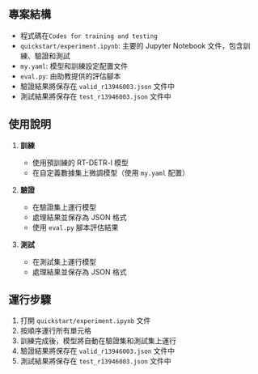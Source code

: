 ## 專案結構

-  程式碼在`Codes for training and testing`
- `quickstart/experiment.ipynb`: 主要的 Jupyter Notebook 文件，包含訓練、驗證和測試
- `my.yaml`: 模型和訓練設定配置文件
- `eval.py`: 由助教提供的評估腳本
-  驗證結果將保存在 `valid_r13946003.json` 文件中
-  測試結果將保存在 `test_r13946003.json` 文件中

## 使用說明

1. **訓練**
   - 使用預訓練的 RT-DETR-l 模型
   - 在自定義數據集上微調模型（使用 `my.yaml` 配置）

2. **驗證**
   - 在驗證集上運行模型
   - 處理結果並保存為 JSON 格式
   - 使用 `eval.py` 腳本評估結果

3. **測試**
   - 在測試集上運行模型
   - 處理結果並保存為 JSON 格式

## 運行步驟

1. 打開 `quickstart/experiment.ipynb` 文件
2. 按順序運行所有單元格
3. 訓練完成後，模型將自動在驗證集和測試集上運行
4. 驗證結果將保存在 `valid_r13946003.json` 文件中
5. 測試結果將保存在 `test_r13946003.json` 文件中
